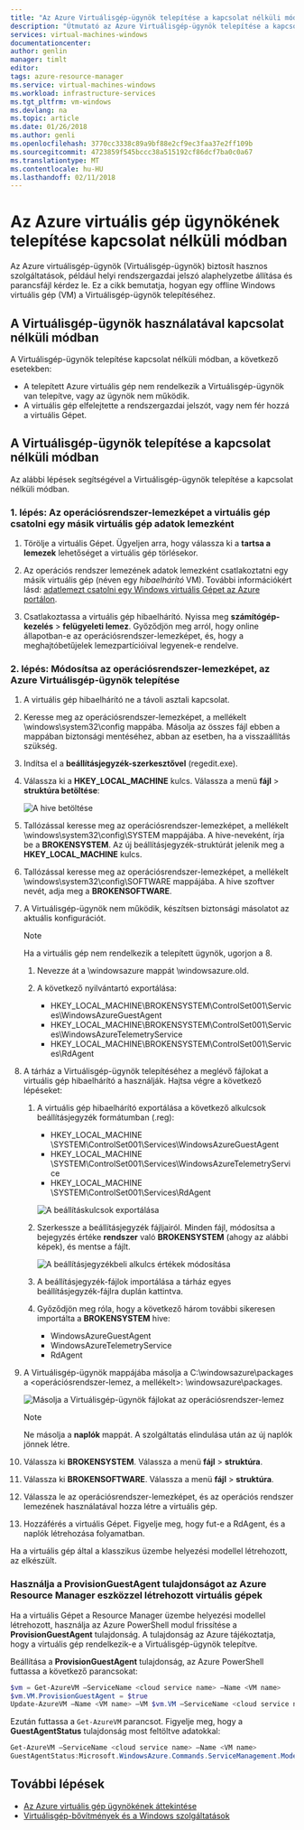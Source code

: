 ```yaml
---
title: "Az Azure Virtuálisgép-ügynök telepítése a kapcsolat nélküli módban |} Microsoft Docs"
description: "Útmutató az Azure Virtuálisgép-ügynök telepítése a kapcsolat nélküli módban."
services: virtual-machines-windows
documentationcenter: 
author: genlin
manager: timlt
editor: 
tags: azure-resource-manager
ms.service: virtual-machines-windows
ms.workload: infrastructure-services
ms.tgt_pltfrm: vm-windows
ms.devlang: na
ms.topic: article
ms.date: 01/26/2018
ms.author: genli
ms.openlocfilehash: 3770cc3338c89a9bf88e2cf9ec3faa37e2ff109b
ms.sourcegitcommit: 4723859f545bccc38a515192cf86dcf7ba0c0a67
ms.translationtype: MT
ms.contentlocale: hu-HU
ms.lasthandoff: 02/11/2018
---
```

# <a name="install-the-azure-virtual-machine-agent-in-offline-mode"></a>Az Azure virtuális gép ügynökének telepítése kapcsolat nélküli módban 

Az Azure virtuálisgép-ügynök (Virtuálisgép-ügynök) biztosít hasznos szolgáltatások, például helyi rendszergazdai jelszó alaphelyzetbe állítása és parancsfájl kérdez le. Ez a cikk bemutatja, hogyan egy offline Windows virtuális gép (VM) a Virtuálisgép-ügynök telepítéséhez. 

## <a name="when-to-use-the-vm-agent-in-offline-mode"></a>A Virtuálisgép-ügynök használatával kapcsolat nélküli módban

A Virtuálisgép-ügynök telepítése kapcsolat nélküli módban, a következő esetekben:

- A telepített Azure virtuális gép nem rendelkezik a Virtuálisgép-ügynök van telepítve, vagy az ügynök nem működik.
- A virtuális gép elfelejtette a rendszergazdai jelszót, vagy nem fér hozzá a virtuális Gépet.

## <a name="how-to-install-the-vm-agent-in-offline-mode"></a>A Virtuálisgép-ügynök telepítése a kapcsolat nélküli módban

Az alábbi lépések segítségével a Virtuálisgép-ügynök telepítése a kapcsolat nélküli módban.

### <a name="step-1-attach-the-os-disk-of-the-vm-to-another-vm-as-a-data-disk"></a>1. lépés: Az operációsrendszer-lemezképet a virtuális gép csatolni egy másik virtuális gép adatok lemezként

1.  Törölje a virtuális Gépet. Ügyeljen arra, hogy válassza ki a **tartsa a lemezek** lehetőséget a virtuális gép törlésekor.

2.  Az operációs rendszer lemezének adatok lemezként csatlakoztatni egy másik virtuális gép (néven egy _hibaelhárító_ VM). További információkért lásd: [adatlemezt csatolni egy Windows virtuális Gépet az Azure portálon](attach-managed-disk-portal.md).

3.  Csatlakoztassa a virtuális gép hibaelhárító. Nyissa meg **számítógép-kezelés** > **felügyeleti lemez**. Győződjön meg arról, hogy online állapotban-e az operációsrendszer-lemezképet, és, hogy a meghajtóbetűjelek lemezpartícióival legyenek-e rendelve.

### <a name="step-2-modify-the-os-disk-to-install-the-azure-vm-agent"></a>2. lépés: Módosítsa az operációsrendszer-lemezképet, az Azure Virtuálisgép-ügynök telepítése

1.  A virtuális gép hibaelhárító ne a távoli asztali kapcsolat.

2.  Keresse meg az operációsrendszer-lemezképet, a mellékelt \windows\system32\config mappába. Másolja az összes fájl ebben a mappában biztonsági mentéséhez, abban az esetben, ha a visszaállítás szükség.

3.  Indítsa el a **beállításjegyzék-szerkesztővel** (regedit.exe).

4.  Válassza ki a **HKEY_LOCAL_MACHINE** kulcs. Válassza a menü **fájl** > **struktúra betöltése**:

    ![A hive betöltése](./media/install-vm-agent-offline/load-hive.png)

5.  Tallózással keresse meg az operációsrendszer-lemezképet, a mellékelt \windows\system32\config\SYSTEM mappájába. A hive-neveként, írja be a **BROKENSYSTEM**. Az új beállításjegyzék-struktúrát jelenik meg a **HKEY_LOCAL_MACHINE** kulcs.

6.  Tallózással keresse meg az operációsrendszer-lemezképet, a mellékelt \windows\system32\config\SOFTWARE mappájába. A hive szoftver nevét, adja meg a **BROKENSOFTWARE**.

7.  A Virtuálisgép-ügynök nem működik, készítsen biztonsági másolatot az aktuális konfigurációt.

    >[!NOTE]
    >Ha a virtuális gép nem rendelkezik a telepített ügynök, ugorjon a 8. 
      
    1. Nevezze át a \windowsazure mappát \windowsazure.old.

    2. A következő nyilvántartó exportálása:
        - HKEY_LOCAL_MACHINE\BROKENSYSTEM\ControlSet001\Services\WindowsAzureGuestAgent
        - HKEY_LOCAL_MACHINE\BROKENSYSTEM\\ControlSet001\Services\WindowsAzureTelemetryService
        - HKEY_LOCAL_MACHINE\BROKENSYSTEM\ControlSet001\Services\RdAgent

8.  A tárház a Virtuálisgép-ügynök telepítéséhez a meglévő fájlokat a virtuális gép hibaelhárító a használják. Hajtsa végre a következő lépéseket:

    1. A virtuális gép hibaelhárító exportálása a következő alkulcsok beállításjegyzék formátumban (.reg): 
        - HKEY_LOCAL_MACHINE  \SYSTEM\ControlSet001\Services\WindowsAzureGuestAgent
        - HKEY_LOCAL_MACHINE  \SYSTEM\ControlSet001\Services\WindowsAzureTelemetryService
        - HKEY_LOCAL_MACHINE \SYSTEM\ControlSet001\Services\RdAgent

        ![A beállításkulcsok exportálása](./media/install-vm-agent-offline/backup-reg.png)

    2. Szerkessze a beállításjegyzék fájljairól. Minden fájl, módosítsa a bejegyzés értéke **rendszer** való **BROKENSYSTEM** (ahogy az alábbi képek), és mentse a fájlt.

        ![A beállításjegyzékbeli alkulcs értékek módosítása](./media/install-vm-agent-offline/change-reg.png)

    3. A beállításjegyzék-fájlok importálása a tárház egyes beállításjegyzék-fájlra duplán kattintva.

    4. Győződjön meg róla, hogy a következő három további sikeresen importálta a **BROKENSYSTEM** hive:
        - WindowsAzureGuestAgent
        - WindowsAzureTelemetryService
        - RdAgent

9.  A Virtuálisgép-ügynök mappájába másolja a C:\windowsazure\packages a &lt;operációsrendszer-lemez, a mellékelt&gt;: \windowsazure\packages.

    ![Másolja a Virtuálisgép-ügynök fájlokat az operációsrendszer-lemez](./media/install-vm-agent-offline/copy-package.png)
      
    >[!NOTE]
    >Ne másolja a **naplók** mappát. A szolgáltatás elindulása után az új naplók jönnek létre.

10.  Válassza ki **BROKENSYSTEM**. Válassza a menü **fájl** > **struktúra**.

11.  Válassza ki **BROKENSOFTWARE**. Válassza a menü **fájl** > **struktúra**.

12.  Válassza le az operációsrendszer-lemezképet, és az operációs rendszer lemezének használatával hozza létre a virtuális gép.

13.  Hozzáférés a virtuális Gépet. Figyelje meg, hogy fut-e a RdAgent, és a naplók létrehozása folyamatban.

Ha a virtuális gép által a klasszikus üzembe helyezési modellel létrehozott, az elkészült.


### <a name="use-the-provisionguestagent-property-for-vms-created-with-azure-resource-manager"></a>Használja a ProvisionGuestAgent tulajdonságot az Azure Resource Manager eszközzel létrehozott virtuális gépek

Ha a virtuális Gépet a Resource Manager üzembe helyezési modellel létrehozott, használja az Azure PowerShell modul frissítése a **ProvisionGuestAgent** tulajdonság. A tulajdonság az Azure tájékoztatja, hogy a virtuális gép rendelkezik-e a Virtuálisgép-ügynök telepítve.

Beállítása a **ProvisionGuestAgent** tulajdonság, az Azure PowerShell futtassa a következő parancsokat:

   ```powershell
   $vm = Get-AzureVM –ServiceName <cloud service name> –Name <VM name>
   $vm.VM.ProvisionGuestAgent = $true
   Update-AzureVM –Name <VM name> –VM $vm.VM –ServiceName <cloud service name>
   ```

Ezután futtassa a `Get-AzureVM` parancsot. Figyelje meg, hogy a **GuestAgentStatus** tulajdonság most feltöltve adatokkal:

   ```powershell
   Get-AzureVM –ServiceName <cloud service name> –Name <VM name>
   GuestAgentStatus:Microsoft.WindowsAzure.Commands.ServiceManagement.Model.PersistentVMModel.GuestAgentStatus
   ```

## <a name="next-steps"></a>További lépések

- [Az Azure virtuális gép ügynökének áttekintése](agent-user-guide.md)
- [Virtuálisgép-bővítmények és a Windows szolgáltatások](extensions-features.md)

